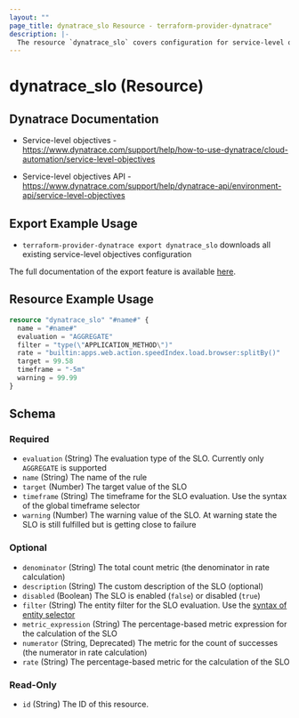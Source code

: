 ```yaml
---
layout: ""
page_title: dynatrace_slo Resource - terraform-provider-dynatrace"
description: |-
  The resource `dynatrace_slo` covers configuration for service-level objectives
---
```


# dynatrace_slo (Resource)

## Dynatrace Documentation

- Service-level objectives - https://www.dynatrace.com/support/help/how-to-use-dynatrace/cloud-automation/service-level-objectives

- Service-level objectives API - https://www.dynatrace.com/support/help/dynatrace-api/environment-api/service-level-objectives

## Export Example Usage

- `terraform-provider-dynatrace export dynatrace_slo` downloads all existing service-level objectives configuration

The full documentation of the export feature is available [here](https://registry.terraform.io/providers/dynatrace-oss/dynatrace/latest/docs#exporting-existing-configuration-from-a-dynatrace-environment).

## Resource Example Usage

```terraform
resource "dynatrace_slo" "#name#" {
  name = "#name#"
  evaluation = "AGGREGATE"
  filter = "type(\"APPLICATION_METHOD\")"
  rate = "builtin:apps.web.action.speedIndex.load.browser:splitBy()"
  target = 99.58
  timeframe = "-5m"
  warning = 99.99
}
```

<!-- schema generated by tfplugindocs -->
## Schema

### Required

- `evaluation` (String) The evaluation type of the SLO. Currently only `AGGREGATE` is supported
- `name` (String) The name of the rule
- `target` (Number) The target value of the SLO
- `timeframe` (String) The timeframe for the SLO evaluation. Use the syntax of the global timeframe selector
- `warning` (Number) The warning value of the SLO. At warning state the SLO is still fulfilled but is getting close to failure

### Optional

- `denominator` (String) The total count metric (the denominator in rate calculation)
- `description` (String) The custom description of the SLO (optional)
- `disabled` (Boolean) The SLO is enabled (`false`) or disabled (`true`)
- `filter` (String) The entity filter for the SLO evaluation. Use the [syntax of entity selector](https://dt-url.net/entityselector)
- `metric_expression` (String) The percentage-based metric expression for the calculation of the SLO
- `numerator` (String, Deprecated) The metric for the count of successes (the numerator in rate calculation)
- `rate` (String) The percentage-based metric for the calculation of the SLO

### Read-Only

- `id` (String) The ID of this resource.
 